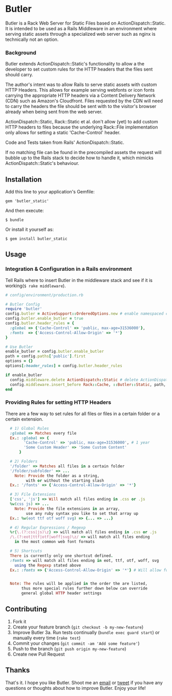 # Butler

Butler is a Rack Web Server for Static Files based on ActionDispatch::Static.
It is intended to be used as a Rails Middleware in an environment where serving static assets through a specialized web server such as nginx is technically not an option.

### Background

Butler extends ActionDispatch::Static's functionality to allow a the developer to set custom rules for the HTTP headers that the files sent should carry.

The author's intent was to allow Rails to serve static assets with custom HTTP Headers.
This allows for example serving webfonts or icon fonts carrying the appropriate HTTP headers via a Content Delivery Network (CDN) such as Amazon's Cloudfront. Files requested by the CDN will need to carry the headers the file should be sent with to the visitor's browser already when being sent from the web server.

ActionDispatch::Static, Rack::Static et al. don't allow (yet) to add custom HTTP headers to files because the underlying Rack::File implementation only allows for setting a static 'Cache-Control' header.

Code and Tests taken from Rails' ActionDispatch::Static.

If no matching file can be found in the precompiled assets the request will bubble up to the Rails stack to decide how to handle it, which mimicks ActionDispatch::Static's behaviour.

## Installation

Add this line to your application's Gemfile:

    gem 'butler_static'

And then execute:

    $ bundle

Or install it yourself as:

    $ gem install butler_static

## Usage

<!-- ### Configuration

```ruby
# config/environment/production.rb

# Use Butler
# to serve precompiled assets
config.assets.use_butler = true

# Rules for HTTP Headers to be set on files
# sent by Butler
config.assets.header_rules = {
  rule => {http_field => content},
  rule => {http_field => content}
}
``` -->

### Integration & Configuration in a Rails environment

Tell Rails where to insert Butler in the middleware stack and see if it is working(`$ rake middleware`).

```ruby
# config/environment/production.rb

# Butler Config
require 'butler'
config.butler = ActiveSupport::OrderedOptions.new # enable namespaced configuration
config.butler.enable_butler = true
config.butler.header_rules = {
  :global => {'Cache-Control' => 'public, max-age=31536000'},
  :fonts  => {'Access-Control-Allow-Origin' => '*'}
}

# Use Butler
enable_butler = config.butler.enable_butler
path = config.paths['public'].first
options = {}
options[:header_rules] = config.butler.header_rules

if enable_butler
  config.middleware.delete ActionDispatch::Static # delete ActionDispatch::Static when deploying to Heroku
  config.middleware.insert_before Rack::Cache, ::Butler::Static, path, options
end
```

### Providing Rules for setting HTTP Headers

There are a few way to set rules for all files or files in a certain folder or a certain extension.

```ruby
  # 1) Global Rules
  :global => Matches every file
  Ex.: :global => {
        'Cache-Control' => 'public, max-age=31536000', # 1 year
        'Some Custom Header' => 'Some Custom Content'
      }

  # 2) Folders
  '/folder' => Matches all files in a certain folder
  '/folder/subfolder' => ...
    Note: Provide the folder as a string,
         with or without the starting slash
  Ex.: '/fonts' => {'Access-Control-Allow-Origin' => '*'}

  # 3) File Extensions
  ['css', 'js'] => Will match all files ending in .css or .js
  %w(css js) => ...
    Note: Provide the file extensions in an array,
         use any ruby syntax you like to set that array up
  Ex.: %w(eot ttf otf woff svg) => {... => ...}

  # 4) Regular Expressions / Regexp
  %r{\.(?:css|js)\z} => will match all files ending in .css or .js
  /\.(?:eot|ttf|otf|woff|svg)\z/ => will match all files ending
    in the most common web font formats

  # 5) Shortcuts
  There is currently only one shortcut defined.
  :fonts => will match all files ending in eot, ttf, otf, woff, svg
    using the Regexp stated above
  Ex.: :fonts => {'Access-Control-Allow-Origin' => '*'} # Will allow fonts and icon fonts to be displayed in Firefox 3.5+


  Note: The rules will be applied in the order the are listed,
       thus more special rules further down below can override
       general global HTTP header settings
```

## Contributing

1. Fork it
2. Create your feature branch (`git checkout -b my-new-feature`)
3. Improve Butler
3a. Run tests continually (`bundle exec guard start`) or manually every time (`rake test`)
4. Commit your changes (`git commit -am 'Add some feature'`)
5. Push to the branch (`git push origin my-new-feature`)
6. Create new Pull Request

## Thanks

That's it. I hope you like Butler.
Shoot me an [email](github@tklemm.eu) or [tweet](https://www.twitter.com/thomasjklemm) if you have any questions or thoughts about how to improve Butler. Enjoy your life!
